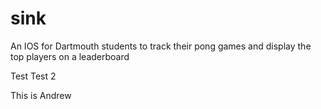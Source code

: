 # sink
An IOS for Dartmouth students to track their pong games and display the top players on a leaderboard

Test
Test 2

This is Andrew
